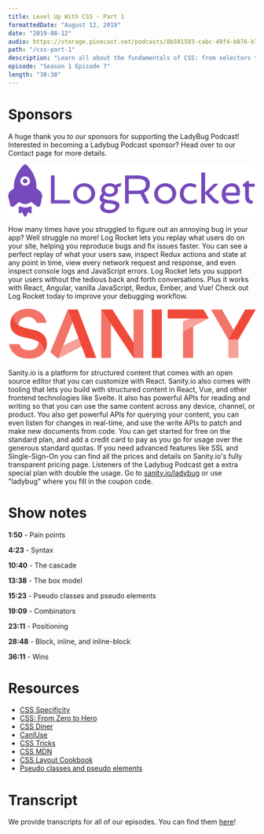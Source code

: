 ```yaml
---
title: Level Up With CSS - Part 1
formattedDate: "August 12, 2019"
date: "2019-08-12"
audio: https://storage.pinecast.net/podcasts/8b501593-cabc-49f4-b076-b7c2e3bca56f/audio/a7e6cbbb-5abb-40f1-a644-32b25edb8f2d/css-p1-with-sponsors.mp3
path: "/css-part-1"
description: "Learn all about the fundamentals of CSS: from selectors to the box model."
episode: "Season 1 Episode 7"
length: "38:38"
---
```


# Sponsors

A huge thank you to our sponsors for supporting the LadyBug Podcast! Interested in becoming a Ladybug Podcast sponsor? Head over to our Contact page for more details.

<a class="image-link" target="_blank" href="https://logrocket.com/"><img src="../../images/sponsors/logrocket.svg" alt="LogRocket"></a>

How many times have you struggled to figure out an annoying bug in your app? Well struggle no more! Log Rocket lets you replay what users do on your site, helping you reproduce bugs and fix issues faster. You can see a perfect replay of what your users saw, inspect Redux actions and state at any point in time, view every network request and response, and even inspect console logs and JavaScript errors. Log Rocket lets you support your users without the tedious back and forth conversations. Plus it works with React, Angular, vanilla JavaScript, Redux, Ember, and Vue! Check out Log Rocket today to improve your debugging workflow.

<a class="image-link" target="_blank" href="https://www.sanity.io/ladybug"><img src="../../images/sponsors/sanity.svg" alt="Sanity.io"></a>

Sanity.io is a platform for structured content that comes with an open source editor that you can customize with React. Sanity.io also comes with tooling that lets you build with structured content in React, Vue, and other frontend technologies like Svelte. It also has powerful APIs for reading and writing so that you can use the same content across any device, channel, or product. You also get powerful APIs for querying your content, you can even listen for changes in real-time, and use the write APIs to patch and make new documents from code. You can get started for free on the standard plan, and add a credit card to pay as you go for usage over the generous standard quotas. If you need advanced features like SSL and Single-Sign-On you can find all the prices and details on Sanity.io's fully transparent pricing page. Listeners of the Ladybug Podcast get a extra special plan with double the usage. Go to <a href="https://www.sanity.io/ladybug">sanity.io/ladybug</a> or use "ladybug" where you fill in the coupon code.

# Show notes

**1:50** - Pain points

**4:23** - Syntax

**10:40** - The cascade

**13:38** - The box model

**15:23** - Pseudo classes and pseudo elements

**19:09** - Combinators

**23:11** - Positioning

**28:48** - Block, inline, and inline-block

**36:11** - Wins

# Resources

- [CSS Specificity](https://dev.to/emmawedekind/css-specificity-1kca)
- [CSS: From Zero to Hero](https://dev.to/aspittel/css-from-zero-to-hero-3o16)
- [CSS Diner](https://flukeout.github.io/")
- [CanIUse](https://caniuse.com/)
- [CSS Tricks](https://css-tricks.com/)
- [CSS MDN](https://developer.mozilla.org/en-US/docs/Web/CSS)
- [CSS Layout Cookbook](https://developer.mozilla.org/en-US/docs/Web/CSS/Layout_cookbook)
- [Pseudo classes and pseudo elements](https://developer.mozilla.org/en-US/docs/Learn/CSS/Introduction_to_CSS/Pseudo-classes_and_pseudo-elements)

# Transcript

We provide transcripts for all of our episodes. You can find them [here](https://github.com/ladybug-podcast/ladybugpodcast/tree/master/transcripts)!
